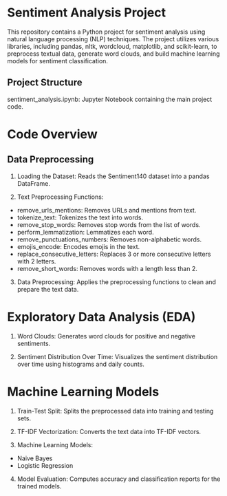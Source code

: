 # Sentiment Analysis Project


This repository contains a Python project for sentiment analysis using natural language processing (NLP) techniques. The project utilizes various libraries, including pandas, nltk, wordcloud, matplotlib, and scikit-learn, to preprocess textual data, generate word clouds, and build machine learning models for sentiment classification.


## Project Structure
sentiment_analysis.ipynb: Jupyter Notebook containing the main project code.




# Code Overview


## Data Preprocessing


1. Loading the Dataset: Reads the Sentiment140 dataset into a pandas DataFrame.


2. Text Preprocessing Functions:


* remove_urls_mentions: Removes URLs and mentions from text.
* tokenize_text: Tokenizes the text into words.
* remove_stop_words: Removes stop words from the list of words.
* perform_lemmatization: Lemmatizes each word.
* remove_punctuations_numbers: Removes non-alphabetic words.
* emojis_encode: Encodes emojis in the text.
* replace_consecutive_letters: Replaces 3 or more consecutive letters with 2 letters.
* remove_short_words: Removes words with a length less than 2.

  
3. Data Preprocessing: Applies the preprocessing functions to clean and prepare the text data.




# Exploratory Data Analysis (EDA)


1. Word Clouds: Generates word clouds for positive and negative sentiments.
  

2. Sentiment Distribution Over Time: Visualizes the sentiment distribution over time using histograms and daily counts.




# Machine Learning Models


1. Train-Test Split: Splits the preprocessed data into training and testing sets.


2. TF-IDF Vectorization: Converts the text data into TF-IDF vectors.


3. Machine Learning Models:


* Naive Bayes
* Logistic Regression


4. Model Evaluation: Computes accuracy and classification reports for the trained models.

